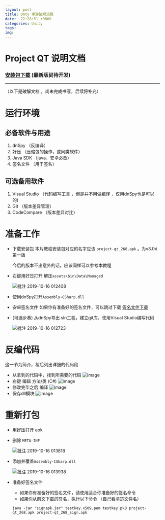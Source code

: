 ```yaml
---
layout: post
title: Unty 手游破解流程
date:  22:28:51 +0800
categories: Unity
tags: 
img: 
---
```


# Project QT 说明文档


###  [安装包下载](./) (最新版尚待开发)

---

（以下是破解文档 ，尚未完成书写，后续将补充）
# 运行环境

## 必备软件与用途

1. dnSpy （反编译）
2. 好压 （压缩包的操作，或同类软件）
3. Java SDK （java，安卓必备）
4. 签名文件 （用于签名）

## 可选备用软件

1. Visual Studio  （代码编写工具 ，但是并不用做编译 ，仅用dnSpy也是可以的)
2. Git  （版本差异管理）
3. CodeCompare  （版本差异对比）
   
# 准备工作
- 下载安装包
    本片教程安装包对应的名字应该 `project-qt_268.apk` 。为v3.0d第一版

    今后的版本不出意外的话，应该同样可以参考本教程
- 右键用好压打开
   解压`assets\bin\Data\Managed`
  
  ![批注 2019-10-16 012408](https://i.loli.net/2019/10/16/QlCarOkHoLh1IsY.png)
- 使用dnSpy打开`Assembly-CSharp.dll`

- 安卓签名文件
  如果你有准备好的签名文件，可以跳过下载
  [签名文件下载](http://www.greenxf.com/soft/95740.html)
- (可选步奏) 从dnSpy导出 sln工程，建立git库，使用Visual Studio编写代码
  
  ![批注 2019-10-16 012723](https://i.loli.net/2019/10/16/pBbm1DchtE4XaKC.png)

# 反编代码
   这一节为简介，稍后列出详细的代码段
- 从拿到的代码中，找到所需要的代码
  ![image]()
- 右键 编辑 方法/类 (C#)
  ![image]()
- 修改完毕之后 编译
  ![image]()
- 保存dll模块
  ![image]()

# 重新打包
- 用好压打开 apk
- 删除 `META-INF`
  
  ![批注 2019-10-16 013818](https://i.loli.net/2019/10/16/aY45Vx8qM9lRoN6.png)
- 添加并覆盖`Assembly-CSharp.dll`
  
  ![批注 2019-10-16 013938](https://i.loli.net/2019/10/16/BFWqERNDMefgGho.png)
- 准备好签名文件
    - 如果你有准备好的签名文件，请使用适合你准备好的签名命令
    - 如果你从前文下载的签名，执行以下命令 （自己看清楚文件名）
  ``` (cmd)
  java -jar "signapk.jar" testkey.x509.pem testkey.pk8 project-qt_268.apk project-qt_268_sign.apk
  ```